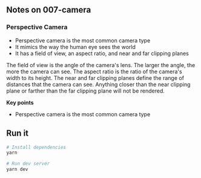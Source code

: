 ## Notes on 007-camera

### Perspective Camera

-   Perspective camera is the most common camera type
-   It mimics the way the human eye sees the world
-   It has a field of view, an aspect ratio, and near and far clipping planes

The field of view is the angle of the camera's lens. The larger the angle, the more the camera can see. The aspect ratio is the ratio of the camera's width to its height. The near and far clipping planes define the range of distances that the camera can see. Anything closer than the near clipping plane or farther than the far clipping plane will not be rendered.

**Key points**

-   Perspective camera is the most common camera type

## Run it

```bash
# Install dependencies
yarn

# Run dev server
yarn dev
```
